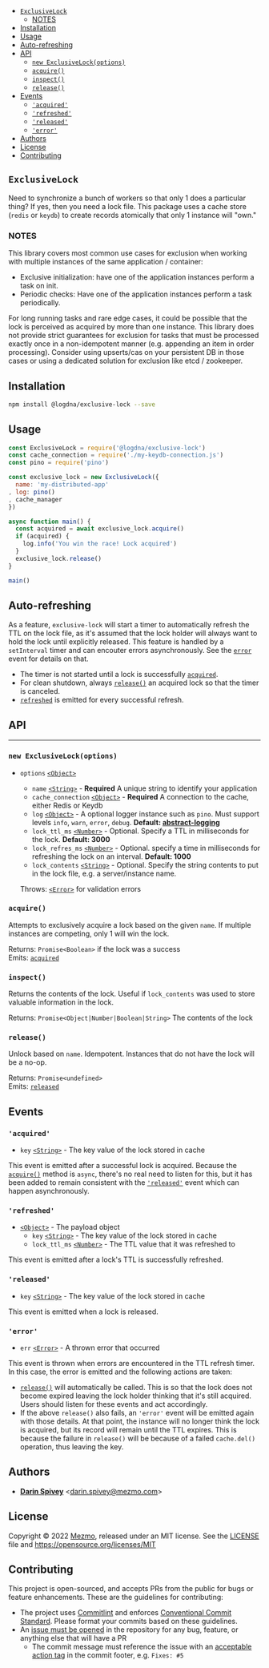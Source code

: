 <!-- TOC -->

- [`ExclusiveLock`](#exclusivelock)
  - [NOTES](#notes)
- [Installation](#installation)
- [Usage](#usage)
- [Auto-refreshing](#auto-refreshing)
- [API](#api)
  - [`new ExclusiveLock(options)`](#new-exclusivelockoptions)
  - [`acquire()`](#acquire)
  - [`inspect()`](#inspect)
  - [`release()`](#release)
- [Events](#events)
  - [`'acquired'`](#acquired)
  - [`'refreshed'`](#refreshed)
  - [`'released'`](#released)
  - [`'error'`](#error)
- [Authors](#authors)
- [License](#license)
- [Contributing](#contributing)

<!-- /TOC -->
## `ExclusiveLock`

Need to synchronize a bunch of workers so that only 1 does a particular thing?  If yes,
then you need a lock file.  This package uses a cache store (`redis` or `keydb`)
to create records atomically that only 1 instance will "own."

### NOTES

This library covers most common use cases for exclusion when working with multiple instances of the same application / container:

* Exclusive initialization: have one of the application instances perform a task on init.
* Periodic checks: Have one of the application instances perform a task periodically.

For long running tasks and rare edge cases, it could be possible that the lock is perceived as acquired by more than one instance. This library does not provide strict guarantees for exclusion for tasks that must be processed exactly once in a non-idempotent manner (e.g. appending an item in order processing). Consider using upserts/cas on your persistent DB in those cases or using a dedicated solution for exclusion like etcd / zookeeper.

## Installation

```bash
npm install @logdna/exclusive-lock --save
```

## Usage

```js
const ExclusiveLock = require('@logdna/exclusive-lock')
const cache_connection = require('./my-keydb-connection.js')
const pino = require('pino')

const exclusive_lock = new ExclusiveLock({
  name: 'my-distributed-app'
, log: pino()
, cache_manager
})

async function main() {
  const acquired = await exclusive_lock.acquire()
  if (acquired) {
    log.info('You win the race! Lock acquired')
  }
  exclusive_lock.release()
}

main()
```

## Auto-refreshing
As a feature, `exclusive-lock` will start a timer to automatically refresh the TTL on
the lock file, as it's assumed that the lock holder will always want to hold the lock
until explicitly released. This feature is handled by a `setInterval` timer and can
encouter errors asynchronously.  See the [`error`](#error) event for details on that.

* The timer is not started until a lock is successfully [`acquired`](#acquire).
* For clean shutdown, always [`release()`](#release) an acquired lock so that the timer is canceled.
* [`refreshed`](#refreshed) is emitted for every successful refresh.

## API

-------

### `new ExclusiveLock(options)`
* `options` [`<Object>`][]
  * `name` [`<String>`][] - **Required** A unique string to identify your application
  * `cache_connection` [`<Object>`][] - **Required** A connection to the cache, either Redis or Keydb
  * `log` [`<Object>`][] - A optional logger instance such as `pino`. Must support levels `info`, `warn`, `error`, `debug`. **Default: [abstract-logging](https://www.npmjs.com/package/abstract-logging)**
  * `lock_ttl_ms` [`<Number>`][] - Optional. Specify a TTL in milliseconds for the   lock.  **Default: 3000**
  * `lock_refres_ms` [`<Number>`][] - Optional. specify a time in milliseconds for refreshing the lock on an interval. **Default: 1000**
  * `lock_contents` [`<String>`][] - Optional. Specify the string contents to put in the lock file, e.g. a server/instance name.

  Throws: [`<Error>`][] for validation errors

### `acquire()`

Attempts to exclusively acquire a lock based on the given `name`. If multiple
instances are competing, only 1 will win the lock.

Returns: `Promise<Boolean>` if the lock was a success \
Emits: [`acquired`](#acquired)

### `inspect()`

Returns the contents of the lock. Useful if `lock_contents` was used to store
valuable information in the lock.

Returns: `Promise<Object|Number|Boolean|String>` The contents of the lock

### `release()`

Unlock based on `name`.  Idempotent.  Instances that do not have the lock will
be a no-op.

Returns: `Promise<undefined>` \
Emits: [`released`](#released)

## Events

### `'acquired'`

* `key` [`<String>`][] - The key value of the lock stored in cache

This event is emitted after a successful lock is acquired. Because the [`acquire()`](#acquire)
method is `async`, there's no real need to listen for this, but it has been added
to remain consistent with the [`'released'`](#released) event which can happen asynchronously.

### `'refreshed'`

* [`<Object>`][] - The payload object
  * `key` [`<String>`][] - The key value of the lock stored in cache
  * `lock_ttl_ms` [`<Number>`][] - The TTL value that it was refreshed to

This event is emitted after a lock's TTL is successfully refreshed.

### `'released'`

* `key` [`<String>`][] - The key value of the lock stored in cache

This event is emitted when a lock is released.

### `'error'`

* `err` [`<Error>`][] - A thrown error that occurred

This event is thrown when errors are encountered in the TTL refresh timer. In this
case, the error is emitted and the following actions are taken:

* [`release()`](#release) will automatically be called. This is so that the lock does
  not become expired leaving the lock holder thinking that it's still acquired. Users
  should listen for these events and act accordingly.
* If the above `release()` also fails, an `'error'` event will be emitted again with
  those details. At that point, the instance will no longer think the lock is acquired, but its record will remain until the TTL expires. This is because the failure in `release()` will be because of a failed `cache.del()` operation, thus
  leaving the key.

## Authors

* [**Darin Spivey**](mailto:darin.spivey@mezmo.com) &lt;darin.spivey@mezmo.com&gt;

## License

Copyright © 2022 [Mezmo](https://mezmo.com), released under an MIT license. See the [LICENSE](./LICENSE) file and https://opensource.org/licenses/MIT

## Contributing

This project is open-sourced, and accepts PRs from the public for bugs or feature
enhancements. These are the guidelines for contributing:

* The project uses [Commitlint][] and enforces [Conventional Commit Standard][]. Please format your commits based on these guidelines.
* An [issue must be opened](https://github.com/logdna/exclusive-lock-node/issues) in the repository for any bug, feature, or anything else that will have a PR
  * The commit message must reference the issue with an [acceptable action tag](https://github.com/logdna/commitlint-config-mezmo/blob/41aef3b69f292e39fb41a5ef24bcd7043e0fceb3/index.js#L12-L20) in the commit footer, e.g. `Fixes: #5`


[`<Boolean>`]: https://mdn.io/boolean
[`<Number>`]: https://mdn.io/number
[`<Object>`]: https://mdn.io/object
[`<String>`]: https://mdn.io/string
[`<Array>`]: https://mdn.io/array
[`<Promise>`]: https://mdn.io/promise
[`<Error>`]: https://developer.mozilla.org/en-US/docs/Web/JavaScript/Reference/Global_Objects/Error
[Commitlint]: https://commitlint.js.org
[Conventional Commit Standard]: https://www.conventionalcommits.org/en/v1.0.0/
